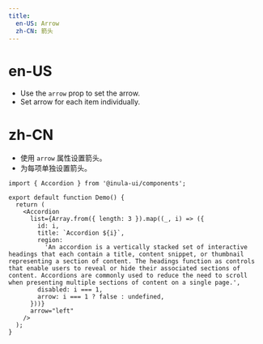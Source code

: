 ```yaml
---
title:
  en-US: Arrow
  zh-CN: 箭头
---
```


# en-US

- Use the `arrow` prop to set the arrow.
- Set arrow for each item individually.

# zh-CN

- 使用 `arrow` 属性设置箭头。
- 为每项单独设置箭头。

```tsx
import { Accordion } from '@inula-ui/components';

export default function Demo() {
  return (
    <Accordion
      list={Array.from({ length: 3 }).map((_, i) => ({
        id: i,
        title: `Accordion ${i}`,
        region:
          'An accordion is a vertically stacked set of interactive headings that each contain a title, content snippet, or thumbnail representing a section of content. The headings function as controls that enable users to reveal or hide their associated sections of content. Accordions are commonly used to reduce the need to scroll when presenting multiple sections of content on a single page.',
        disabled: i === 1,
        arrow: i === 1 ? false : undefined,
      }))}
      arrow="left"
    />
  );
}
```
